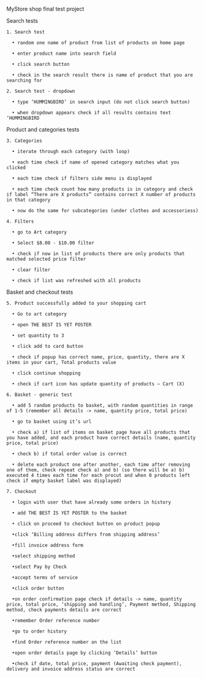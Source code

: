 MyStore shop final test project 	


  Search tests

    1. Search test

      • random one name of product from list of products on home page

      • enter product name into search field

      • click search button

      • check in the search result there is name of product that you are searching for
      
    2. Search test - dropdown
    
      • type ‘HUMMINGBIRD’ in search input (do not click search button)
      
      • when dropdown appears check if all results contains text ‘HUMMINGBIRD
      
      
  Product and categories tests
    
    3. Categories
      
      • iterate through each category (with loop)
      
      • each time check if name of opened category matches what you clicked
      
      • each time check if filters side menu is displayed
      
      • each time check count how many products is in category and check if label “There are X products” contains correct X number of products in that category
      
      • now do the same for subcategories (under clothes and accessoriess)
      
    4. Filters
    
      • go to Art category
      
      • Select $8.00 - $10.00 filter
      
      • check if now in list of products there are only products that matched selected price filter
      
      • clear filter
      
      • check if list was refreshed with all products
      
  Basket and checkout tests
    
    5. Product successfully added to your shopping cart
      
      • Go to art category
      
      • open THE BEST IS YET POSTER
      
      • set quantity to 3
      
      • click add to card button
      
      • check if popup has correct name, price, quantity, there are X items in your cart, Total products value
      
      • click continue shopping
      
      • check if cart icon has update quantity of products – Cart (X)
      
    6. Basket - generic test
    
      • add 5 random products to basket, with random quantities in range of 1-5 (remember all details -> name, quantity price, total price)
      
      • go to basket using it’s url
      
      • check a) if list of items on basket page have all products that you have added, and each product have correct details (name, quantity price, total price)
      
      • check b) if total order value is correct
      
      • delete each product one after another, each time after removing one of them, check repeat check a) and b) (so there will be a) b) executed 4 times each time for each procut and when 0 products left check if empty basket label was displayed)

    7. Checkout
      
      • login with user that have already some orders in history
      
      • add THE BEST IS YET POSTER to the basket
      
      • click on proceed to checkout button on product popup
      
      •click ‘Billing address differs from shipping address’
      
      •fill invoice address form
      
      •select shipping method
      
      •select Pay by Check
      
      •accept terms of service
      
      •click order button
      
      •on order confirmation page check if details -> name, quantity price, total price, ‘shipping and handling’, Payment method, Shipping method, check payments details are correct
      
      •remember Order reference number
      
      •go to order history
      
      •find Order reference number on the list
      
      •open order details page by clicking ‘Details’ button
      
      •check if date, total price, payment (Awaiting check payment), delivery and invoice address status are correct






